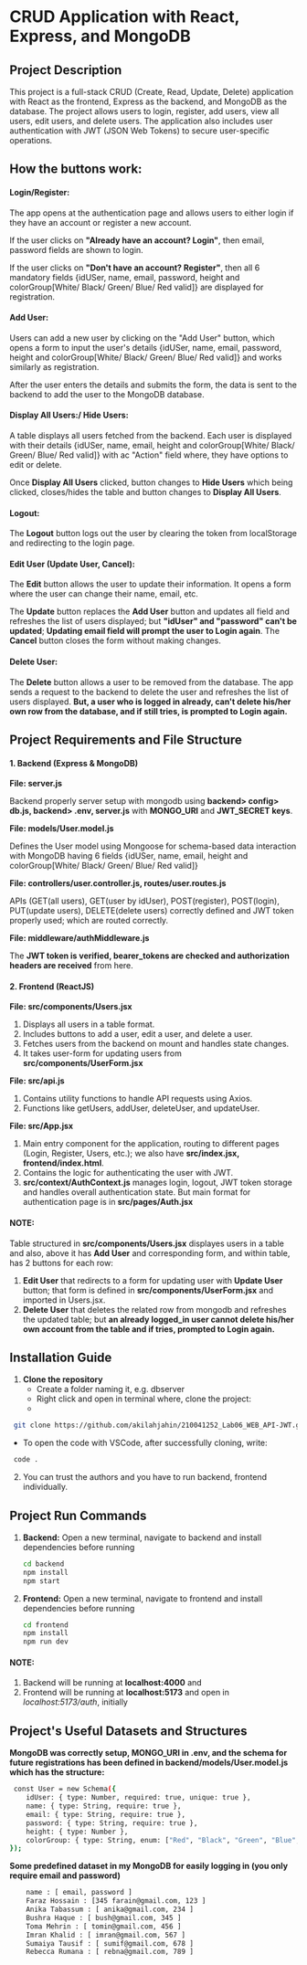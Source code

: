 # CRUD Application with React, Express, and MongoDB
## Project Description

This project is a full-stack CRUD (Create, Read, Update, Delete) application with React as the frontend, Express as the backend, and MongoDB as the database. The project allows users to login, register, add users, view all users, edit users, and delete users. The application also includes user authentication with JWT (JSON Web Tokens) to secure user-specific operations.

## How the buttons work:
#### Login/Register:

The app opens at the authentication page and allows users to either login if they have an account or register a new account.

If the user clicks on **"Already have an account? Login"**, then email, password fields are shown to login.

If the user clicks on **"Don't have an account? Register"**, then all 6 mandatory fields {idUSer, name, email, password, height and colorGroup[White/ Black/ Green/ Blue/ Red valid]} are displayed for registration.

#### Add User:

Users can add a new user by clicking on the "Add User" button, which opens a form to input the user's details {idUSer, name, email, password, height and colorGroup[White/ Black/ Green/ Blue/ Red valid]} and works similarly as registration.

After the user enters the details and submits the form, the data is sent to the backend to add the user to the MongoDB database.

#### Display All Users:/ Hide Users:

A table displays all users fetched from the backend. Each user is displayed with their details {idUSer, name, email, height and colorGroup[White/ Black/ Green/ Blue/ Red valid]} with ac "Action" field where, they have options to edit or delete.

Once **Display All Users** clicked, button changes to **Hide Users** which being clicked, closes/hides the table and button changes to **Display All Users**.

#### Logout:

The **Logout** button logs out the user by clearing the token from localStorage and redirecting to the login page.

#### Edit User (Update User, Cancel):

The **Edit** button allows the user to update their information. It opens a form where the user can change their name, email, etc.

The **Update** button replaces the **Add User** button and updates all field and refreshes the list of users displayed; but **"idUser" and "password" can't be updated**; **Updating email field will prompt the user to Login again**. The **Cancel** button closes the form without making changes.

#### Delete User:

The **Delete** button allows a user to be removed from the database. The app sends a request to the backend to delete the user and refreshes the list of users displayed.
**But, a user who is logged in already, can't delete his/her own row from the database, and if still tries, is prompted to Login again.**



## Project Requirements and File Structure
#### 1. Backend (Express & MongoDB)

**File: server.js**

Backend properly server setup with mongodb using **backend> config> db.js, backend> .env, server.js** with **MONGO_URI** and **JWT_SECRET keys**.

**File: models/User.model.js**

Defines the User model using Mongoose for schema-based data interaction with MongoDB having 6 fields  {idUSer, name, email, height and colorGroup[White/ Black/ Green/ Blue/ Red valid]}

**File: controllers/user.controller.js, routes/user.routes.js**

APIs (GET(all users), GET(user by idUser), POST(register), POST(login), PUT(update users), DELETE(delete users) correctly defined and JWT token properly used; which are routed correctly.

**File: middleware/authMiddleware.js**

The **JWT token is verified, bearer_tokens are checked and authorization headers are received** from here.

#### 2. Frontend (ReactJS)

**File: src/components/Users.jsx**

1. Displays all users in a table format.
2. Includes buttons to add a user, edit a user, and delete a user.
3. Fetches users from the backend on mount and handles state changes.
4. It takes user-form for updating users from **src/components/UserForm.jsx**

**File: src/api.js**

1. Contains utility functions to handle API requests using Axios.
2. Functions like getUsers, addUser, deleteUser, and updateUser.

**File: src/App.jsx**

1. Main entry component for the application, routing to different pages (Login, Register, Users, etc.); we also have **src/index.jsx, frontend/index.html**.
2. Contains the logic for authenticating the user with JWT.
3. **src/context/AuthContext.js** manages login, logout, JWT token storage and handles overall authentication state. But main format for authentication page is in **src/pages/Auth.jsx**

#### NOTE:
Table structured in **src/components/Users.jsx** displayes users in a table and also, above it has **Add User** and corresponding form, and within table, has 2 buttons for each row:
1. **Edit User** that redirects to a form for updating user with **Update User** button; that form is defined in **src/components/UserForm.jsx** and imported in Users.jsx.
2. **Delete User** that deletes the related row from mongodb and refreshes the updated table; but **an already logged_in user cannot delete his/her own account from the table and if tries, prompted to Login again.**



## Installation Guide
1. **Clone the repository**
   - Create a folder naming it, e.g. dbserver
   - Right click and open in terminal where, clone the project:
   - 
  ```bash
   git clone https://github.com/akilahjahin/210041252_Lab06_WEB_API-JWT.git
   ```
  - To open the code with VSCode, after successfully cloning, write:
  ```bash
   code .
   ```

2. You can trust the authors and you have to run backend, frontend individually.



## Project Run Commands
1. **Backend:**
   Open a new terminal, navigate to backend and install dependencies before running
   ```bash
   cd backend
   npm install
   npm start
   ```

2. **Frontend:**
  Open a new terminal, navigate to frontend and install dependencies before running
   ```bash
   cd frontend
   npm install
   npm run dev
   ```
#### NOTE:
  1. Backend will be running at **localhost:4000** and
  2. Frontend will be running at **localhost:5173** and open in *localhost:5173/auth*, initially



## Project's Useful Datasets and Structures

**MongoDB was correctly setup, MONGO_URI in .env, and the schema for future registrations has been defined in backend/models/User.model.js which has the structure:**
  ```bash
   const User = new Schema({
      idUser: { type: Number, required: true, unique: true },
      name: { type: String, require: true },
      email: { type: String, require: true },
      password: { type: String, require: true },
      height: { type: Number },
      colorGroup: { type: String, enum: ["Red", "Black", "Green", "Blue", "White"] },
  });
   ```
**Some predefined dataset in my MongoDB for easily logging in (you only require email and password)**
```bash
    name : [ email, password ]
    Faraz Hossain : [345 farain@gmail.com, 123 ]
    Anika Tabassum : [ anika@gmail.com, 234 ]
    Bushra Haque : [ bush@gmail.com, 345 ]
    Toma Mehrin : [ tomin@gmail.com, 456 ]
    Imran Khalid : [ imran@gmail.com, 567 ]
    Sumaiya Tausif : [ sumif@gmail.com, 678 ]
    Rebecca Rumana : [ rebna@gmail.com, 789 ]
   ```
